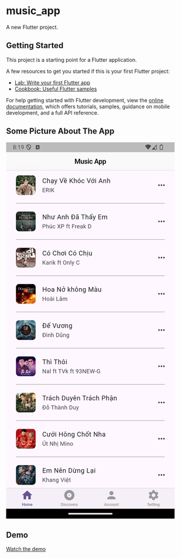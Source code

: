 # music_app

A new Flutter project.

## Getting Started

This project is a starting point for a Flutter application.

A few resources to get you started if this is your first Flutter project:

- [Lab: Write your first Flutter app](https://docs.flutter.dev/get-started/codelab)
- [Cookbook: Useful Flutter samples](https://docs.flutter.dev/cookbook)

For help getting started with Flutter development, view the
[online documentation](https://docs.flutter.dev/), which offers tutorials,
samples, guidance on mobile development, and a full API reference.

## Some Picture About The App
![Home Screen](https://github.com/bentran1vn/PERSONAL-FLUTTER-MUSIC_APP/blob/main/demo/demo_home1.png)

## Demo
[Watch the demo](https://github.com/bentran1vn/PERSONAL-FLUTTER-MUSIC_APP/blob/main/demo/demo1.webm)

